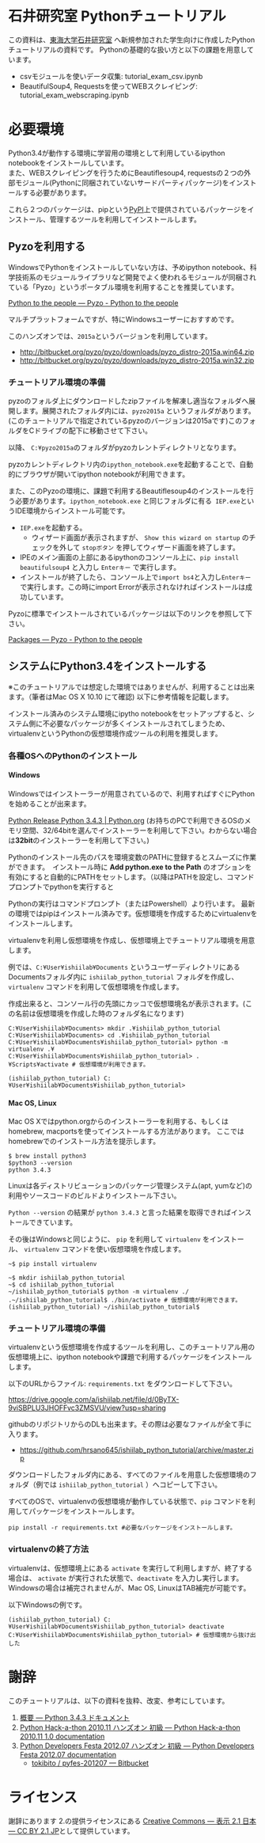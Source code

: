 # 石井研究室 Pythonチュートリアル

この資料は、[東海大学石井研究室](http://ishiilab.net) へ新規参加された学生向けに作成したPythonチュートリアルの資料です。
Pythonの基礎的な扱い方と以下の課題を用意しています。

- csvモジュールを使いデータ収集: tutorial_exam_csv.ipynb
- BeautifulSoup4, Requestsを使ってWEBスクレイピング: tutorial_exam_webscraping.ipynb

# 必要環境

Python3.4が動作する環境に学習用の環境として利用しているipython notebookをインストールしています。  
また、WEBスクレイピングを行うためにBeautiflesoup4, requestsの２つの外部モジュール(Pythonに同梱されていないサードパーティパッケージ)をインストールする必要があります。

これら２つのパッケージは、pipという[PyPI](https://pypi.python.org/pypi)上で提供されているパッケージをインストール、管理するツールを利用してインストールします。

## Pyzoを利用する
WindowsでPythonをインストールしていない方は、予めipython notebook、科学技術系のモジュールライブラリなど開発でよく使われるモジュールが同梱されている「Pyzo」というポータブル環境を利用することを推奨しています。

[Python to the people — Pyzo - Python to the people](http://www.pyzo.org/)

マルチプラットフォームですが、特にWindowsユーザーにおすすめです。

このハンズオンでは、`2015a`というバージョンを利用しています。

- <http://bitbucket.org/pyzo/pyzo/downloads/pyzo_distro-2015a.win64.zip>
- <http://bitbucket.org/pyzo/pyzo/downloads/pyzo_distro-2015a.win32.zip>

### チュートリアル環境の準備
pyzoのフォルダ上にダウンロードしたzipファイルを解凍し適当なフォルダへ展開します。展開されたフォルダ内には、`pyzo2015a` というフォルダがあります。(このチュートリアルで指定されているpyzoのバージョンは2015aです)このフォルダをCドライブの配下に移動させて下さい。

以降、 `C:¥pyzo2015a`のフォルダがpyzoカレントディレクトリとなります。 

pyzoカレントディレクトリ内の`ipython_notebook.exe`を起動することで、自動的にブラウザが開いてipython notebookが利用できます。

また、このPyzoの環境に、課題で利用するBeautiflesoup4のインストールを行う必要があります。`ipython_notebook.exe` と同じフォルダに有る` IEP.exe`というIDE環境からインストール可能です。

- `IEP.exe`を起動する。
    - ウィザード画面が表示されますが、 `Show this wizard on startup` のチェックを外して `stopボタン` を押してウィザード画面を終了します。
- IPEのメイン画面の上部にあるipythonのコンソール上に、`pip install beautifulsoup4` と入力し `Enterキー` で実行します。
- インストールが終了したら、コンソール上で`import bs4`と入力し`Enterキー` で実行します。この時にimport Errorが表示されなければインストールは成功しています。

Pyzoに標準でインストールされているパッケージは以下のリンクを参照して下さい。

[Packages — Pyzo - Python to the people](http://www.pyzo.org/packages.html#packages)

## システムにPython3.4をインストールする

※このチュートリアルでは想定した環境ではありませんが、利用することは出来ます。（筆者はMac OS X 10.10 にて確認) 以下に参考情報を記載します。

インストール済みのシステム環境にipytho notebookをセットアップすると、システム側に不必要なパッケージが多くインストールされてしまうため、virtualenvというPythonの仮想環境作成ツールの利用を推奨します。

### 各種OSへのPythonのインストール

#### Windows
Windowsではインストーラーが用意されているので、利用すればすぐにPythonを始めることが出来ます。

[Python Release Python 3.4.3 | Python.org](https://www.python.org/downloads/release/python-343/)
(お持ちのPCで利用できるOSのメモリ空間、32/64bitを選んでインストーラーを利用して下さい。わからない場合は**32bit**のインストーラーを利用して下さい。)

Pythonのインストール先のパスを環境変数のPATHに登録するとスムーズに作業ができます。　インストール時に **Add python.exe to the Path** のオプションを有効にすると自動的にPATHをセットします。（以降はPATHを設定し、コマンドプロンプトでpythonを実行すると

Pythonの実行はコマンドプロンプト（またはPowershell）より行います。
最新の環境ではpipはインストール済みです。仮想環境を作成するためにvirtualenvをインストールします。

virtualenvを利用し仮想環境を作成し、仮想環境上でチュートリアル環境を用意します。

例では、`C:¥User¥ishiilab¥Documents` というユーザーディレクトリにあるDocumentsフォルダ内に `ishiilab_python_tutorial` フォルダを作成し、 `virtualenv` コマンドを利用して仮想環境を作成します。

作成出来ると、コンソール行の先頭にカッコで仮想環境名が表示されます。(この名前は仮想環境を作成した時のフォルダ名になります)

```
C:¥User¥ishiilab¥Documents> mkdir .¥ishiilab_python_tutorial
C:¥User¥ishiilab¥Documents> cd .¥ishiilab_python_tutorial
C:¥User¥ishiilab¥Documents¥ishiilab_python_tutorial> python -m virtualenv .¥
C:¥User¥ishiilab¥Documents¥ishiilab_python_tutorial> .¥Scripts¥activate # 仮想環境が利用できます。

(ishiilab_python_tutorial) C:¥User¥ishiilab¥Documents¥ishiilab_python_tutorial>
```

#### Mac OS, Linux

Mac OS Xではpython.orgからのインストーラーを利用する、もしくはhomebrew, macportsを使ってインストールする方法があります。
ここではhomebrewでのインストール方法を提示します。

```
$ brew install python3
$python3 --version
python 3.4.3
```

Linuxは各ディストリビューションのパッケージ管理システム(apt, yumなど)の利用やソースコードのビルドよりインストール下さい。

`Python --version` の結果が `python 3.4.3` と言った結果を取得できればインストールできています。

その後はWindowsと同じように、 `pip` を利用して `virtualenv` をインストール、 `virtualenv` コマンドを使い仮想環境を作成します。

```
~$ pip install virtualenv
```

```
~$ mkdir ishiilab_python_tutorial
~$ cd ishiilab_python_tutorial
~/ishiilab_python_tutorial$ python -m virtualenv ./
.~/ishiilab_python_tutorial$ ./bin/activate # 仮想環境が利用できます。
(ishiilab_python_tutorial) ~/ishiilab_python_tutorial$
```

### チュートリアル環境の準備

virtualenvという仮想環境を作成するツールを利用し、このチュートリアル用の仮想環境上に、ipython notebookや課題で利用するパッケージをインストールします。

以下のURLからファイル: `requirements.txt` をダウンロードして下さい。

<https://drive.google.com/a/ishiilab.net/file/d/0ByTX-9viSBPLU3JHOFFvc3ZMSVU/view?usp=sharing>

githubのリポジトリからのDLも出来ます。その際は必要なファイルが全て手に入ります。

- <https://github.com/hrsano645/ishiilab_python_tutorial/archive/master.zip>

ダウンロードしたフォルダ内にある、すべてのファイルを用意した仮想環境のフォルダ（例では `ishiilab_python_tutorial` ）へコピーして下さい。

すべてのOSで、virtualenvの仮想環境が動作している状態で、`pip` コマンドを利用してパッケージをインストールします。

```
pip install -r requirements.txt #必要なパッケージをインストールします。
```

### virtualenvの終了方法

virtualenvは、仮想環境上にある `activate` を実行して利用しますが、終了する場合は、 `activate` が実行された状態で、`deactivate` を入力し実行します。Windowsの場合は補完されませんが、Mac OS, LinuxはTAB補完が可能です。

以下Windowsの例です。

```
(ishiilab_python_tutorial) C:¥User¥ishiilab¥Documents¥ishiilab_python_tutorial> deactivate
C:¥User¥ishiilab¥Documents¥ishiilab_python_tutorial> # 仮想環境から抜け出した
```

# 謝辞
このチュートリアルは、以下の資料を抜粋、改変、参考にしています。

1. [概要 — Python 3.4.3 ドキュメント](http://docs.python.jp/3/)
2. [Python Hack-a-thon 2010.11 ハンズオン 初級 — Python Hack-a-thon 2010.11 1.0 documentation](http://tokibito.bitbucket.org/python-hackathon201011/index.html)
3. [Python Developers Festa 2012.07 ハンズオン 初級 — Python Developers Festa 2012.07 documentation](http://pyfes-201207.readthedocs.org/en/latest/index.html)
    - [tokibito / pyfes-201207 — Bitbucket](https://bitbucket.org/tokibito/pyfes-201207/overview)

# ライセンス
謝辞にあります 2.の提供ライセンスにある [Creative Commons — 表示 2.1 日本 — CC BY 2.1 JP](http://creativecommons.org/licenses/by/2.1/jp/)として提供しています。
